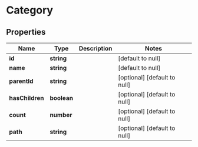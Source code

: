 # Category

## Properties
Name | Type | Description | Notes
------------ | ------------- | ------------- | -------------
**id** | **string** |  | [default to null]
**name** | **string** |  | [default to null]
**parentId** | **string** |  | [optional] [default to null]
**hasChildren** | **boolean** |  | [optional] [default to null]
**count** | **number** |  | [optional] [default to null]
**path** | **string** |  | [optional] [default to null]


